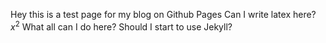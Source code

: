 Hey this is a test page for my blog on Github Pages
Can I write latex here? $x^2$
What all can I do here? Should I start to use Jekyll? 

